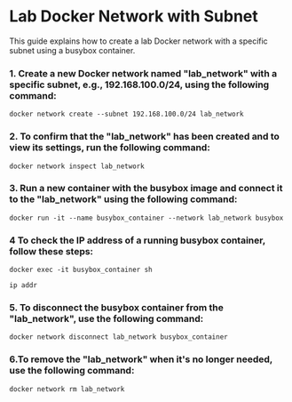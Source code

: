 # Lab Docker Network with Subnet 

This guide explains how to create a lab Docker network with a specific subnet using a busybox container.

### 1. Create a new Docker network named "lab_network" with a specific subnet, e.g., 192.168.100.0/24, using the following command:
```
docker network create --subnet 192.168.100.0/24 lab_network
```

### 2. To confirm that the "lab_network" has been created and to view its settings, run the following command:

```
docker network inspect lab_network

```

### 3. Run a new container with the busybox image and connect it to the "lab_network" using the following command:
```
docker run -it --name busybox_container --network lab_network busybox

```

### 4 To check the IP address of a running busybox container, follow these steps:
```
docker exec -it busybox_container sh

```

```
ip addr
```

### 5. To disconnect the busybox container from the "lab_network", use the following command:
```
docker network disconnect lab_network busybox_container

```

### 6.To remove the "lab_network" when it's no longer needed, use the following command:

```
docker network rm lab_network

```